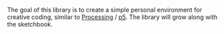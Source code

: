 The goal of this library is to create a simple personal environment for creative coding, similar to [Processing](https://processing.org/) / [p5](https://p5js.org/). The library will grow along with the sketchbook.
